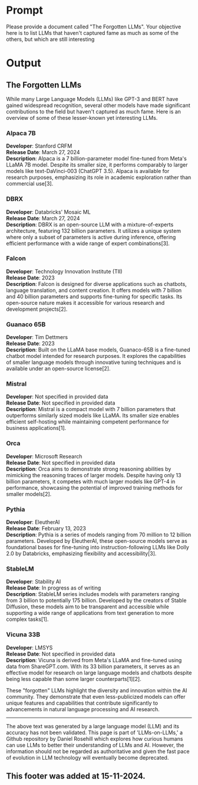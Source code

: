 # Prompt

Please provide a document called "The Forgotten LLMs". Your objective here is to list LLMs that haven't captured fame as much as some of the others, but which are still interesting

# Output

## The Forgotten LLMs

While many Large Language Models (LLMs) like GPT-3 and BERT have gained widespread recognition, several other models have made significant contributions to the field but haven't captured as much fame. Here is an overview of some of these lesser-known yet interesting LLMs.

### Alpaca 7B

**Developer**: Stanford CRFM\
**Release Date**: March 27, 2024\
**Description**: Alpaca is a 7 billion-parameter model fine-tuned from Meta's LLaMA 7B model. Despite its smaller size, it performs comparably to larger models like text-DaVinci-003 (ChatGPT 3.5). Alpaca is available for research purposes, emphasizing its role in academic exploration rather than commercial use\[3].

### DBRX

**Developer**: Databricks' Mosaic ML\
**Release Date**: March 27, 2024\
**Description**: DBRX is an open-source LLM with a mixture-of-experts architecture, featuring 132 billion parameters. It utilizes a unique system where only a subset of parameters is active during inference, offering efficient performance with a wide range of expert combinations\[3].

### Falcon

**Developer**: Technology Innovation Institute (TII)\
**Release Date**: 2023\
**Description**: Falcon is designed for diverse applications such as chatbots, language translation, and content creation. It offers models with 7 billion and 40 billion parameters and supports fine-tuning for specific tasks. Its open-source nature makes it accessible for various research and development projects\[2].

### Guanaco 65B

**Developer**: Tim Dettmers\
**Release Date**: 2023\
**Description**: Built on the LLaMA base models, Guanaco-65B is a fine-tuned chatbot model intended for research purposes. It explores the capabilities of smaller language models through innovative tuning techniques and is available under an open-source license\[2].

### Mistral

**Developer**: Not specified in provided data\
**Release Date**: Not specified in provided data\
**Description**: Mistral is a compact model with 7 billion parameters that outperforms similarly sized models like LLaMA. Its smaller size enables efficient self-hosting while maintaining competent performance for business applications\[1].

### Orca

**Developer**: Microsoft Research\
**Release Date**: Not specified in provided data\
**Description**: Orca aims to demonstrate strong reasoning abilities by mimicking the reasoning traces of larger models. Despite having only 13 billion parameters, it competes with much larger models like GPT-4 in performance, showcasing the potential of improved training methods for smaller models\[2].

### Pythia

**Developer**: EleutherAI\
**Release Date**: February 13, 2023\
**Description**: Pythia is a series of models ranging from 70 million to 12 billion parameters. Developed by EleutherAI, these open-source models serve as foundational bases for fine-tuning into instruction-following LLMs like Dolly 2.0 by Databricks, emphasizing flexibility and accessibility\[3].

### StableLM

**Developer**: Stability AI\
**Release Date**: In progress as of writing\
**Description**: StableLM series includes models with parameters ranging from 3 billion to potentially 175 billion. Developed by the creators of Stable Diffusion, these models aim to be transparent and accessible while supporting a wide range of applications from text generation to more complex tasks\[1].

### Vicuna 33B

**Developer**: LMSYS\
**Release Date**: Not specified in provided data\
**Description**: Vicuna is derived from Meta's LLaMA and fine-tuned using data from ShareGPT.com. With its 33 billion parameters, it serves as an effective model for research on large language models and chatbots despite being less capable than some larger counterparts\[1]\[2].

These "forgotten" LLMs highlight the diversity and innovation within the AI community. They demonstrate that even less-publicized models can offer unique features and capabilities that contribute significantly to advancements in natural language processing and AI research.

---

The above text was generated by a large language model (LLM) and its accuracy has not been validated. This page is part of 'LLMs-on-LLMs,' a Github repository by Daniel Rosehill which explores how curious humans can use LLMs to better their understanding of LLMs and AI. However, the information should not be regarded as authoritative and given the fast pace of evolution in LLM technology will eventually become deprecated. 

This footer was added at 15-11-2024.
---